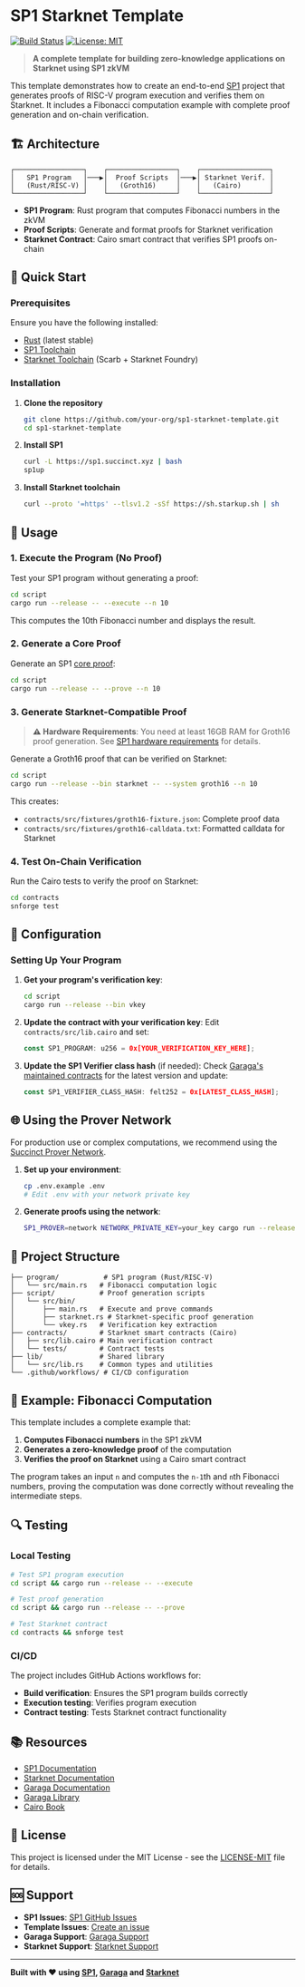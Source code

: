# SP1 Starknet Template

[![Build Status](https://github.com/your-org/sp1-starknet-template/workflows/Build%20Program/badge.svg)](https://github.com/your-org/sp1-starknet-template/actions)
[![License: MIT](https://img.shields.io/badge/License-MIT-yellow.svg)](https://opensource.org/licenses/MIT)

> **A complete template for building zero-knowledge applications on Starknet using SP1 zkVM**

This template demonstrates how to create an end-to-end [SP1](https://github.com/succinctlabs/sp1) project that generates proofs of RISC-V program execution and verifies them on Starknet. It includes a Fibonacci computation example with complete proof generation and on-chain verification.

## 🏗️ Architecture

```
┌─────────────────┐    ┌─────────────────┐    ┌─────────────────┐
│   SP1 Program   │───▶│  Proof Scripts  │───▶│ Starknet Verif. │
│   (Rust/RISC-V) │    │   (Groth16)     │    │   (Cairo)       │
└─────────────────┘    └─────────────────┘    └─────────────────┘
```

- **SP1 Program**: Rust program that computes Fibonacci numbers in the zkVM
- **Proof Scripts**: Generate and format proofs for Starknet verification
- **Starknet Contract**: Cairo smart contract that verifies SP1 proofs on-chain

## 🚀 Quick Start

### Prerequisites

Ensure you have the following installed:

- [Rust](https://rustup.rs/) (latest stable)
- [SP1 Toolchain](https://docs.succinct.xyz/docs/sp1/getting-started/install)
- [Starknet Toolchain](https://github.com/software-mansion/starkup) (Scarb + Starknet Foundry)

### Installation

1. **Clone the repository**
   ```bash
   git clone https://github.com/your-org/sp1-starknet-template.git
   cd sp1-starknet-template
   ```

2. **Install SP1**
   ```bash
   curl -L https://sp1.succinct.xyz | bash
   sp1up
   ```

3. **Install Starknet toolchain**
   ```bash
   curl --proto '=https' --tlsv1.2 -sSf https://sh.starkup.sh | sh
   ```

## 📖 Usage

### 1. Execute the Program (No Proof)

Test your SP1 program without generating a proof:

```bash
cd script
cargo run --release -- --execute --n 10
```

This computes the 10th Fibonacci number and displays the result.

### 2. Generate a Core Proof

Generate an SP1 [core proof](https://docs.succinct.xyz/docs/sp1/generating-proofs/proof-types#core-default):

```bash
cd script
cargo run --release -- --prove --n 10
```

### 3. Generate Starknet-Compatible Proof

> **⚠️ Hardware Requirements**: You need at least 16GB RAM for Groth16 proof generation. See [SP1 hardware requirements](https://docs.succinct.xyz/docs/sp1/getting-started/hardware-requirements#local-proving) for details.

Generate a Groth16 proof that can be verified on Starknet:

```bash
cd script
cargo run --release --bin starknet -- --system groth16 --n 10
```

This creates:
- `contracts/src/fixtures/groth16-fixture.json`: Complete proof data
- `contracts/src/fixtures/groth16-calldata.txt`: Formatted calldata for Starknet

### 4. Test On-Chain Verification

Run the Cairo tests to verify the proof on Starknet:

```bash
cd contracts
snforge test
```

## 🔧 Configuration

### Setting Up Your Program

1. **Get your program's verification key**:
   ```bash
   cd script
   cargo run --release --bin vkey
   ```

2. **Update the contract with your verification key**:
   Edit `contracts/src/lib.cairo` and set:
   ```rust
   const SP1_PROGRAM: u256 = 0x[YOUR_VERIFICATION_KEY_HERE];
   ```

3. **Update the SP1 Verifier class hash** (if needed):
   Check [Garaga's maintained contracts](https://garaga.gitbook.io/garaga/maintained-smart-contracts) for the latest version and update:
   ```rust
   const SP1_VERIFIER_CLASS_HASH: felt252 = 0x[LATEST_CLASS_HASH];
   ```

## 🌐 Using the Prover Network

For production use or complex computations, we recommend using the [Succinct Prover Network](https://docs.succinct.xyz/docs/network/introduction).

1. **Set up your environment**:
   ```bash
   cp .env.example .env
   # Edit .env with your network private key
   ```

2. **Generate proofs using the network**:
   ```bash
   SP1_PROVER=network NETWORK_PRIVATE_KEY=your_key cargo run --release --bin starknet
   ```

## 📁 Project Structure

```
├── program/           # SP1 program (Rust/RISC-V)
│   └── src/main.rs   # Fibonacci computation logic
├── script/           # Proof generation scripts
│   └── src/bin/
│       ├── main.rs   # Execute and prove commands
│       ├── starknet.rs # Starknet-specific proof generation
│       └── vkey.rs   # Verification key extraction
├── contracts/        # Starknet smart contracts (Cairo)
│   ├── src/lib.cairo # Main verification contract
│   └── tests/        # Contract tests
├── lib/              # Shared library
│   └── src/lib.rs    # Common types and utilities
└── .github/workflows/ # CI/CD configuration
```

## 🧪 Example: Fibonacci Computation

This template includes a complete example that:

1. **Computes Fibonacci numbers** in the SP1 zkVM
2. **Generates a zero-knowledge proof** of the computation
3. **Verifies the proof on Starknet** using a Cairo smart contract

The program takes an input `n` and computes the `n-1`th and `n`th Fibonacci numbers, proving the computation was done correctly without revealing the intermediate steps.

## 🔍 Testing

### Local Testing

```bash
# Test SP1 program execution
cd script && cargo run --release -- --execute

# Test proof generation
cd script && cargo run --release -- --prove

# Test Starknet contract
cd contracts && snforge test
```

### CI/CD

The project includes GitHub Actions workflows for:
- **Build verification**: Ensures the SP1 program builds correctly
- **Execution testing**: Verifies program execution
- **Contract testing**: Tests Starknet contract functionality


## 📚 Resources

- [SP1 Documentation](https://docs.succinct.xyz/)
- [Starknet Documentation](https://docs.starknet.io/)
- [Garaga Documentation](https://garaga.gitbook.io/garaga/)
- [Garaga Library](https://github.com/keep-starknet-strange/garaga)
- [Cairo Book](https://book.cairo-lang.org/)

## 📄 License

This project is licensed under the MIT License - see the [LICENSE-MIT](LICENSE-MIT) file for details.

## 🆘 Support

- **SP1 Issues**: [SP1 GitHub Issues](https://github.com/succinctlabs/sp1/issues)
- **Template Issues**: [Create an issue](https://github.com/your-org/sp1-starknet-template/issues)
- **Garaga Support**: [Garaga Support](https://garaga.gitbook.io/garaga/support)
- **Starknet Support**: [Starknet Support](https://www.starknet.io/online-communities/)

---

**Built with ❤️ using [SP1](https://github.com/succinctlabs/sp1), [Garaga](https://github.com/keep-starknet-strange/garaga) and [Starknet](https://starknet.io/)**
